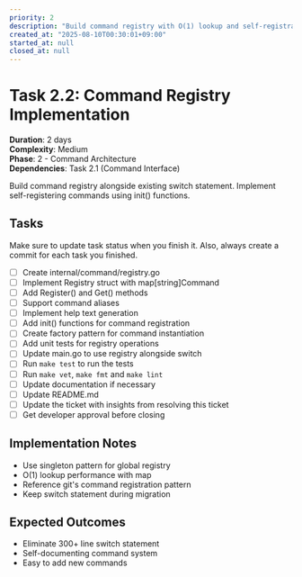 ```yaml
---
priority: 2
description: "Build command registry with O(1) lookup and self-registration"
created_at: "2025-08-10T00:30:01+09:00"
started_at: null
closed_at: null
---
```


# Task 2.2: Command Registry Implementation

**Duration**: 2 days  
**Complexity**: Medium  
**Phase**: 2 - Command Architecture  
**Dependencies**: Task 2.1 (Command Interface)

Build command registry alongside existing switch statement. Implement self-registering commands using init() functions.

## Tasks
Make sure to update task status when you finish it. Also, always create a commit for each task you finished.

- [ ] Create internal/command/registry.go
- [ ] Implement Registry struct with map[string]Command
- [ ] Add Register() and Get() methods
- [ ] Support command aliases
- [ ] Implement help text generation
- [ ] Add init() functions for command registration
- [ ] Create factory pattern for command instantiation
- [ ] Add unit tests for registry operations
- [ ] Update main.go to use registry alongside switch
- [ ] Run `make test` to run the tests
- [ ] Run `make vet`, `make fmt` and `make lint`
- [ ] Update documentation if necessary
- [ ] Update README.md
- [ ] Update the ticket with insights from resolving this ticket
- [ ] Get developer approval before closing

## Implementation Notes

- Use singleton pattern for global registry
- O(1) lookup performance with map
- Reference git's command registration pattern
- Keep switch statement during migration

## Expected Outcomes

- Eliminate 300+ line switch statement
- Self-documenting command system
- Easy to add new commands